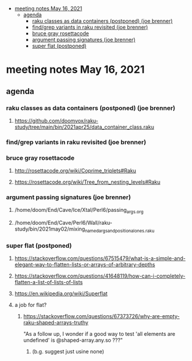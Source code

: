 - [meeting notes May 16, 2021](#orgf458800)
  - [agenda](#org725f588)
    - [raku classes as data containers (postponed) (joe brenner)](#orgae29cbc)
    - [find/grep variants in raku revisited (joe brenner)](#orgabca471)
    - [bruce gray rosettacode](#org10eb422)
    - [argument passing signatures (joe brenner)](#orgb71b7fe)
    - [super flat (postponed)](#orge99f7a2)


<a id="orgf458800"></a>

# meeting notes May 16, 2021


<a id="org725f588"></a>

## agenda


<a id="orgae29cbc"></a>

### raku classes as data containers (postponed) (joe brenner)

1.  <https://github.com/doomvox/raku-study/tree/main/bin/2021apr25/data_container_class.raku>


<a id="orgabca471"></a>

### find/grep variants in raku revisited (joe brenner)


<a id="org10eb422"></a>

### bruce gray rosettacode

1.  <http://rosettacode.org/wiki/Coprime_triplets#Raku>

2.  <https://rosettacode.org/wiki/Tree_from_nesting_levels#Raku>


<a id="orgb71b7fe"></a>

### argument passing signatures (joe brenner)

1.  /home/doom/End/Cave/Ice/Xtal/Perl6/passing<sub>args.org</sub>

2.  /home/doom/End/Cave/Perl6/Wall/raku-study/bin/2021may02/mixing<sub>named</sub><sub>args</sub><sub>and</sub><sub>positional</sub><sub>ones.raku</sub>


<a id="orge99f7a2"></a>

### super flat (postponed)

1.  <https://stackoverflow.com/questions/67515479/what-is-a-simple-and-elegant-way-to-flatten-lists-or-arrays-of-arbitrary-depths>

2.  <https://stackoverflow.com/questions/41648119/how-can-i-completely-flatten-a-list-of-lists-of-lists>

3.  <https://en.wikipedia.org/wiki/Superflat>

4.  a job for flat?

    1.  <https://stackoverflow.com/questions/67373726/why-are-empty-raku-shaped-arrays-truthy>
    
        "As a follow up, I wonder if a good way to test 'all elements are undefined' is @shaped-array.any.so ???"
        
        1.  (b.g. suggest just usine none)
